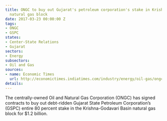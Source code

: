 ```yaml
---
title: ONGC to buy out Gujarat's petroleum corporation's stake in Krishna-Godavari
  natural gas block
date: 2017-03-23 00:00:00 Z
tags:
- ONGC
- GSPC
states:
- Center-State Relations
- Gujarat
sectors:
- Energy
subsectors:
- Oil and Gas
sources:
- name: Economic Times
  url: http://economictimes.indiatimes.com/industry/energy/oil-gas/ongc-signs-pact-to-buy-out-gspcs-kg-block-stake-for-1-2-billion/articleshow/57714475.cms
details: 
---
```


The centrally-owned Oil and Natural Gas Corporation (ONGC) has signed contracts to buy out debt-ridden Gujarat State Petroleum Corporation’s (GSPC) entire 80 percent stake in the Krishna-Godavari Basin natural gas block for $1.2 billion.
